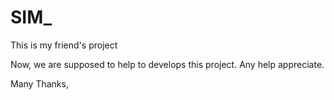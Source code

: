 SIM_
====

This is my friend's project

Now, we are supposed to help to develops this project. Any help appreciate.

Many Thanks,
